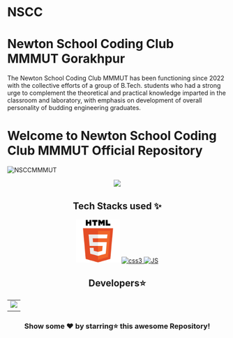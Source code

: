 # NSCC 
# Newton School Coding Club MMMUT Gorakhpur

The Newton School Coding Club MMMUT has been functioning since 2022 with the collective efforts of a group of B.Tech. students who had a strong urge to complement the theoretical and practical knowledge imparted in the classroom and laboratory, with emphasis on development of overall personality of budding engineering graduates.
# Welcome to Newton School Coding Club MMMUT Official Repository

![NSCCMMMUT](https://socialify.git.ci/TusharKesarwani/NSCC/image?description=1&descriptionEditable=A%20place%20for%20programmers.&font=Rokkitt&forks=1&issues=1&language=1&owner=1&pattern=Circuit%20Board&pulls=1&stargazers=1&theme=Light)

<p align="center">
  <a href="https://github.com/TusharKesarwani/NSCC/">
    <img src="https://forthebadge.com/images/badges/check-it-out.svg">
   </a>
</p>

<h2 align= center> Tech Stacks used ✨ </h2>

<p align="center">
   <a href="https://www.W3schools.com/html/" target="_blank" rel="noreferrer"><img src="https://raw.githubusercontent.com/devicons/devicon/master/icons/html5/html5-original-wordmark.svg" alt="html5" width="100" height="100"/></a>
  <a href="https://www.w3schools.com/css/" target="_blank" rel="noreferrer"> <img src="https://upload.wikimedia.org/wikipedia/commons/thumb/d/d5/CSS3_logo_and_wordmark.svg/1200px-CSS3_logo_and_wordmark.svg.png" alt="css3" width="100" height="100"/> </a> <a href="https://dart.dev" target="_blank" rel="noreferrer"></a>
  <a href="https://developer.mozilla.org/en-US/docs/Web/JavaScript" target="_blank" rel="noreferrer"> <img src="https://cdn.cdnlogo.com/logos/j/69/javascript.svg" alt="JS" width="80" height="80"/></a>
</p>


<h2 align=center>Developers⭐</h2> 
<table align="center">
<tr>
<td>
<a href="https://github.com/TusharKesarwani/NSCC/graphs/contributors" align="center">
  <img src="https://contrib.rocks/image?repo=TusharKesarwani/NSCC" />
</a>
</td>
</tr>
</table>

<div align="center">

### Show some ❤️ by starring⭐ this awesome Repository!

</div>
